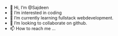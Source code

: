 - 👋 Hi, I’m @Sajdeen
- 👀 I’m interested in coding
- 🌱 I’m currently learning fullstack webdevelopment.
- 💞️ I’m looking to collaborate on github.
- 📫 How to reach me ...

<!---
Sajdeen/Sajdeen is a ✨ special ✨ repository because its `README.md` (this file) appears on your GitHub profile.
You can click the Preview link to take a look at your changes.
--->
